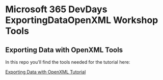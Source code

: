 # Microsoft 365 DevDays ExportingDataOpenXML Workshop Tools	

## Exporting Data with OpenXML Tools

In this repo you'll find the tools needed for the tutorial here:

[Exporting Data with OpenXML Tutorial](https://github.com/InteropEvents/ExportingDataWithOpenXMLTutorial)

